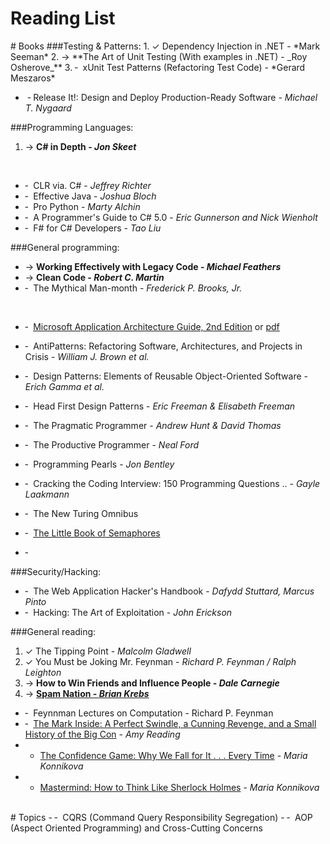 <div class='post_title_wrapper'> 
		<h1 class='post_title'>Reading List </h1>
</div>
# Books
###Testing & Patterns:
1. ✓ Dependency Injection in .NET - *Mark Seeman* 
2. → **The Art of Unit Testing (With examples in .NET) - _Roy Osherove_**
3. ╴ xUnit Test Patterns (Refactoring Test Code) - *Gerard Meszaros*

<br />

- ╶ Release It!: Design and Deploy Production-Ready Software - *Michael T. Nygaard*

###Programming Languages:
1. → **C# in Depth - _Jon Skeet_**

<br />

- ╴ CLR via. C# - _Jeffrey Richter_
- ╴ Effective Java - _Joshua Bloch_
- ╴ Pro Python - _Marty Alchin_
- ╴ A Programmer's Guide to C# 5.0 - _Eric Gunnerson and Nick Wienholt_
- ╴ F# for C# Developers - _Tao Liu_

###General programming:
- → **Working Effectively with Legacy Code - _Michael Feathers_**
- → **Clean Code - _Robert C. Martin_**
- ╴ The Mythical Man-month - _Frederick P. Brooks, Jr._

<br />

- ╴ [Microsoft Application Architecture Guide, 2nd Edition](http://msdn.microsoft.com/en-us/library/ff650706.aspx) or [pdf](https://www.microsoft.com/downloads/details.aspx?FamilyID=ce40e4e1-9838-4c89-a197-a373b2a60df2&DisplayLang=en)
- ╴ AntiPatterns: Refactoring Software, Architectures, and Projects in Crisis - _William J. Brown et al._
- ╴ Design Patterns: Elements of Reusable Object-Oriented Software - _Erich Gamma et al._
- ╴ Head First Design Patterns - _Eric Freeman & Elisabeth Freeman_
- ╴ The Pragmatic Programmer - _Andrew Hunt & David Thomas_
- ╴ The Productive Programmer - _Neal Ford_
- ╴ Programming Pearls - _Jon Bentley_
- ╴ Cracking the Coding Interview: 150 Programming Questions .. - _Gayle Laakmann_

- ╴ The New Turing Omnibus
- ╴ [The Little Book of Semaphores](http://greenteapress.com/semaphores/downey08semaphores.pdf)
- ╴ 
	
###Security/Hacking:
- ╴ The Web Application Hacker's Handbook - _Dafydd Stuttard, Marcus Pinto_
- ╴ Hacking: The Art of Exploitation - _John Erickson_


###General reading:
1. ✓ The Tipping Point - _Malcolm Gladwell_
2. ✓ You Must be Joking Mr. Feynman - _Richard P. Feynman / Ralph Leighton_
3. →  **How to Win Friends and Influence People - _Dale Carnegie_**
4. →  **[Spam Nation - *Brian Krebs*](https://www.amazon.com/Spam-Nation-Organized-Cybercrimefrom-Epidemic/dp/1501210432)**

- ╴ Feynnman Lectures on Computation - Richard P. Feynman
- ╴ [The Mark Inside: A Perfect Swindle, a Cunning Revenge, and a Small History of the Big Con](https://www.amazon.com/Mark-Inside-Perfect-Swindle-Cunning-ebook/dp/B005IQZB3W?ie=UTF8&ref_=k4w_ss_details_rh) - _Amy Reading_
- - [The Confidence Game: Why We Fall for It . . . Every Time](https://www.amazon.com/Confidence-Game-Fall-Every-Time-ebook/dp/B00WDP836S?ie=UTF8&dpID=41xRgyXKn0L&dpSrc=sims&preST=_OU01_AC_UL320_SR212%2C320_&refRID=1Q54YRM4XTGYW4T994PB&ref_=pd_sim_351_3) - _Maria Konnikova_
- - [Mastermind: How to Think Like Sherlock Holmes](http://www.amazon.com/Mastermind-Think-Like-Sherlock-Holmes-ebook/dp/B008EKOSXS/ref=pd_sim_351_1?ie=UTF8&dpID=41h-jEiunQL&dpSrc=sims&preST=_OU01_AC_UL320_SR208%2C320_&refRID=0SWVNB1C29HTCD2DZ504) - _Maria Konnikova_
<br />
# Topics
- ╴ CQRS (Command Query Responsibility Segregation)
- ╴ AOP (Aspect Oriented Programming) and Cross-Cutting Concerns 
 
